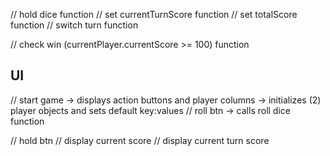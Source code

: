 

// hold dice function
// set currentTurnScore function
// set totalScore function
// switch turn function


// check win (currentPlayer.currentScore >= 100) function


UI
--
// start game 
-> displays action buttons and player columns
-> initializes (2) player objects and sets default key:values
// roll btn
-> calls roll dice function

// hold btn
// display current score
// display current turn score